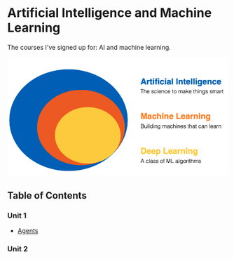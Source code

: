 # Artificial Intelligence and Machine Learning

The courses I've signed up for: AI and machine learning.

![Venn Diagram of AI, ML and DL](assets/ai_ml_dl.png)

## Table of Contents

### Unit 1

- [Agents](AI%20and%20ML/Unit%201/Agents.md)

### Unit 2